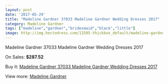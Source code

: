 ```yaml
---
layout: post
date: '2017-05-29'
title: "Madeline Gardner 37033 Madeline Gardner Wedding Dresses 2017"
category: Madeline Gardner
tags: ["madeline","gardner","bridesmaid","black","little"]
image: http://img.hectodress.com/12505-thickbox_default/madeline-gardner-37033-madeline-gardner-wedding-dresses-2013.jpg
---
```

Madeline Gardner 37033 Madeline Gardner Wedding Dresses 2017

On Sales: **$287.52**
<a href="https://www.hectodress.com/madeline-gardner/6146-madeline-gardner-37033-madeline-gardner-wedding-dresses-2013.html"><amp-img layout="responsive" width="600" height="600" src="//img.hectodress.com/12505-thickbox_default/madeline-gardner-37033-madeline-gardner-wedding-dresses-2013.jpg" alt="Madeline Gardner 37033 Madeline Gardner Wedding Dresses 2017 0" /></a>
<a href="https://www.hectodress.com/madeline-gardner/6146-madeline-gardner-37033-madeline-gardner-wedding-dresses-2013.html"><amp-img layout="responsive" width="600" height="600" src="//img.hectodress.com/12506-thickbox_default/madeline-gardner-37033-madeline-gardner-wedding-dresses-2013.jpg" alt="Madeline Gardner 37033 Madeline Gardner Wedding Dresses 2017 1" /></a>

Buy it: [Madeline Gardner 37033 Madeline Gardner Wedding Dresses 2017](https://www.hectodress.com/madeline-gardner/6146-madeline-gardner-37033-madeline-gardner-wedding-dresses-2013.html "Madeline Gardner 37033 Madeline Gardner Wedding Dresses 2017")

View more: [Madeline Gardner](https://www.hectodress.com/107-madeline-gardner "Madeline Gardner")